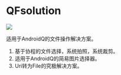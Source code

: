 # QFsolution

[![](https://jitpack.io/v/iDeMonnnnnn/QFsolution.svg)](https://jitpack.io/#iDeMonnnnnn/QFsolution)

  适用于AndroidQ的文件操作解决方案。

   1. 基于协程的文件选择，系统拍照，系统裁剪。
   2. 适用于AndroidQ的简易图片选择器。
   3. Uri转为File的究极解决方案。

###
